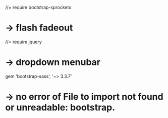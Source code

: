 //= require bootstrap-sprockets
# -> flash fadeout

//= require jquery
# -> dropdown menubar

gem 'bootstrap-sass', '~> 3.3.7'
# -> no error of File to import not found or unreadable: bootstrap.

